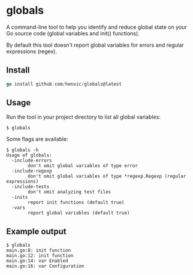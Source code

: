 # globals
A command-line tool to help you identify and reduce global state on your Go source code (global variables and init() functions).

By default this tool doesn't report global variables for errors and regular expressions (regex).

## Install

```go
go install github.com/henvic/globals@latest
```

## Usage
Run the tool in your project directory to list all global variables:

```shell
$ globals
```

Some flags are available:

```shell
$ globals -h
Usage of globals:
  -include-errors
    	don't omit global variables of type error
  -include-regexp
    	don't omit global variables of type *regexp.Regexp (regular expressions)
  -include-tests
    	don't omit analyzing test files
  -inits
    	report init functions (default true)
  -vars
    	report global variables (default true)
```

## Example output

```shell
$ globals
main.go:8: init function
main.go:12: init function
main.go:14: var Enabled
main.go:16: var Configuration
```
